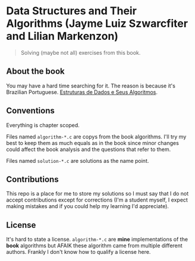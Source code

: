 # Data Structures and Their Algorithms (Jayme Luiz Szwarcfiter and Lilian Markenzon)

> Solving (maybe not all) exercises from this book.

## About the book

You may have a hard time searching for it. The reason is because it's Brazilian Portuguese. [Estruturas de Dados e Seus Algoritmos](https://www.amazon.com.br/Estruturas-Dados-Algoritmos-Jayme-Szwarcfiter/dp/852161750X).

## Conventions

Everything is chapter scoped.

Files named `algorithm-*.c` are copys from the book algorithms. I'll try my best to keep them as much equals as in the book since minor changes could affect the book analysis and the questions that refer to them.

Files named `solution-*.c` are solutions as the name point.

## Contributions

This repo is a place for me to store my solutions so I must say that I do not accept contributions except for corrections (I'm a student myself, I expect making mistakes and if you could help my learning I'd appreciate).

## License

It's hard to state a license. `algorithm-*.c` are **mine** implementations of the **book** algorithms but AFAIK these algorithm came from multiple different authors. Frankly I don't know how to qualify a license here.
